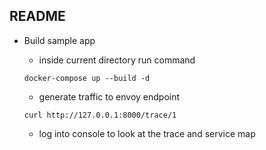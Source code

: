 ## README

* Build sample app
  - inside current directory run command
  ````
  docker-compose up --build -d
  ````
  - generate traffic to envoy endpoint
  
  ``curl http://127.0.0.1:8000/trace/1``
  - log into console to look at the trace and service map


